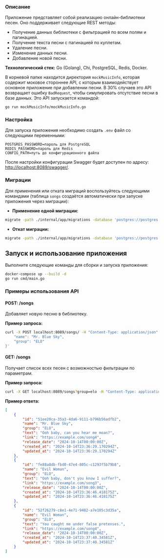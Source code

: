 ### Описание

Приложение представляет собой реализацию онлайн-библиотеки песен. Оно поддерживает следующие REST методы:

- Получение данных библиотеки с фильтрацией по всем полям и пагинацией.
- Получение текста песни с пагинацией по куплетам.
- Удаление песни.
- Изменение данных песни.
- Добавление новой песни.

**Технологический стек:** Go (Golang), Chi, PostgreSQL, Redis, Docker.

В корневой папке находится директория `mockMusicInfo`, которая содержит моковое стороннее API, с которым взаимодействует основное приложение при добавлении песни. В 30% случаев это API возвращает ошибку `BadRequest`, чтобы симулировать отсутствие песни в базе данных. Это API запускается командой:

```sh
go run mockMusicInfo/mockMusicInfo.go
```

### Настройка

Для запуска приложения необходимо создать `.env` файл со следующими переменными:

```plaintext
POSTGRES_PASSWORD=пароль для PostgreSQL
REDIS_PASSWORD=пароль для Redis
CONFIG_PATH=путь до конфигурационного файла
```

После настройки конфигурации Swagger будет доступен по адресу: [http://localhost:8089/swagger/](http://localhost:8089/swagger/).

### Миграции

Для применения или отката миграций воспользуйтесь следующими командами (таблица `songs` создаётся автоматически при запуске приложения через миграции):

- **Применение одной миграции:**

```sh
migrate -path ./internal/app/migrations -database 'postgres://postgres:postgres@localhost:5434/postgres?sslmode=disable' up 1
```

- **Откат миграции:**

```sh
migrate -path ./internal/app/migrations -database 'postgres://postgres:postgres@localhost:5434/postgres?sslmode=disable' down 1
```

## Запуск и использование приложения

Выполните следующие команды для сборки и запуска приложения:

```sh
docker-compose up --build -d
go run cmd/main.go
```

### Примеры использования API

#### POST: /songs

Добавляет новую песню в библиотеку.

**Пример запроса:**

```sh
curl -X POST localhost:8089/songs/ -H "Content-Type: application/json" -d '{
    "name": "Mr. Blue Sky",
    "group": "ELO"
}'
```

#### GET: /songs

Получает список всех песен с возможностью фильтрации по параметрам.

**Пример запроса:**

```sh
curl -X GET localhost:8089/songs?group=elo -H "Content-Type: application/json"
```

**Пример ответа:**

```json
[
    {
        "id": "51ee20ca-35a3-4da6-9111-b796b56adfb2",
        "name": "Mr. Blue Sky",
        "group": "ELO",
        "text": "Ooh baby, can you hear me moan?",
        "link": "https://example.com/song4",
        "release_date": "2024-10-14T00:00:00Z",
        "created_at": "2024-10-14T23:36:29.170294Z",
        "updated_at": "2024-10-14T23:36:29.170294Z"
    },
    {
        "id": "fe88a8db-fbd0-47e4-805c-c1293f5b79b8",
        "name": "Evil Woman",
        "group": "ELO",
        "text": "Ooh baby, don't you know I suffer?",
        "link": "https://example.com/song3",
        "release_date": "2024-10-14T00:00:00Z",
        "created_at": "2024-10-14T23:36:46.418175Z",
        "updated_at": "2024-10-14T23:36:46.418175Z"
    },
    {
        "id": "52f26279-c8e1-4e71-9482-a7e105c3d35a",
        "name": "Evil Woman",
        "group": "ELO",
        "text": "You caught me under false pretenses.",
        "link": "https://example.com/song4",
        "release_date": "2024-10-14T00:00:00Z",
        "created_at": "2024-10-14T23:37:40.34581Z",
        "updated_at": "2024-10-14T23:37:40.34581Z"
    }
]
```